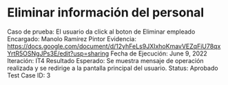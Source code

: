 # Eliminar información del personal

Caso de prueba: El usuario da click al boton de Eliminar empleado
Encargado: Manolo Ramírez Pintor
Evidencia: https://docs.google.com/document/d/12yhFeLs9JXIxhoKmavVEZqFiU78qxYrtR5OSNgJPs3E/edit?usp=sharing
Fecha de Ejecución: June 9, 2022
Iteración: IT4
Resultado Esperado: Se muestra mensaje de operación realizada y se redirige a la pantalla principal del usuario.
Status: Aprobado
Test Case ID: 3